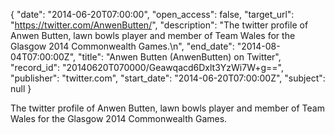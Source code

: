 {
  "date": "2014-06-20T07:00:00", 
  "open_access": false, 
  "target_url": "https://twitter.com/AnwenButten/", 
  "description": "The twitter profile of Anwen Butten, lawn bowls player and member of Team Wales for the Glasgow 2014 Commonwealth Games.\n", 
  "end_date": "2014-08-04T07:00:00Z", 
  "title": "Anwen Butten (AnwenButten) on Twitter", 
  "record_id": "20140620T070000/Geawqacd6Dxlt3YzWi7W+g==", 
  "publisher": "twitter.com", 
  "start_date": "2014-06-20T07:00:00Z", 
  "subject": null
}

The twitter profile of Anwen Butten, lawn bowls player and member of Team Wales for the Glasgow 2014 Commonwealth Games.
